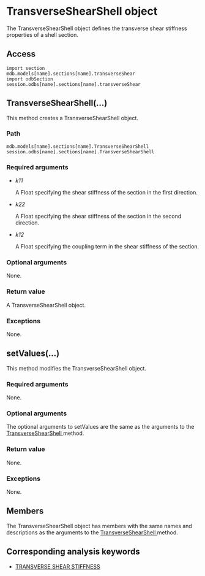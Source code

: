 # TransverseShearShell object

The TransverseShearShell object defines the transverse shear stiffness properties of a shell section.

## Access

```
import section
mdb.models[name].sections[name].transverseShear
import odbSection
session.odbs[name].sections[name].transverseShear
```

## TransverseShearShell(...)



This method creates a TransverseShearShell object.



### Path

```
mdb.models[name].sections[name].TransverseShearShell
session.odbs[name].sections[name].TransverseShearShell
```

### Required arguments

- *k11*

  A Float specifying the shear stiffness of the section in the first direction.

- *k22*

  A Float specifying the shear stiffness of the section in the second direction.

- *k12*

  A Float specifying the coupling term in the shear stiffness of the section.

### Optional arguments

None.

### Return value

A TransverseShearShell object.

### Exceptions

None.



## setValues(...)



This method modifies the TransverseShearShell object.



### Required arguments

None.

### Optional arguments

The optional arguments to setValues are the same as the arguments to the [TransverseShearShell ](https://help.3ds.com/2022/English/DSSIMULIA_Established/SIMACAEKERRefMap/simaker-c-transverseshearshellpyc.htm?ContextScope=all#simaker-transverseshearshelltransverseshearshellpyc)method.

### Return value

None.

### Exceptions

None.



## Members

The TransverseShearShell object has members with the same names and descriptions as the arguments to the [TransverseShearShell ](https://help.3ds.com/2022/English/DSSIMULIA_Established/SIMACAEKERRefMap/simaker-c-transverseshearshellpyc.htm?ContextScope=all#simaker-transverseshearshelltransverseshearshellpyc)method.



## Corresponding analysis keywords

- [TRANSVERSE SHEAR STIFFNESS](https://help.3ds.com/2022/English/DSSIMULIA_Established/SIMACAEKEYRefMap/simakey-r-transverseshearstiffness.htm?ContextScope=all#simakey-r-transverseshearstiffness)